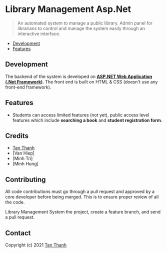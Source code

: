 # Library Management Asp.Net

> An automated system to manage a public library. Admin panel for librarians to control and manage the system easily through an interactive interface.

 + [Development](#development)
 + [Features](#features)

## Development

The backend of the system is developed on **[ASP.NET Web Application (.Net Framework)](https://dotnet.microsoft.com/apps/aspnet)**. The front end is built on HTML & CSS (doesn't use any front-end framework).

## Features

 + Students can access limited features (not yet), public access level features which include **searching a book** and **student registration form**.

## Credits

- [Tan Thanh](https://github.com/tanthanhdev)
- [Van Hiep]
- [Minh Tri]
- [Minh Hung]

Contributing
------------
All code contributions must go through a pull request and approved by a core developer before being merged.
This is to ensure proper review of all the code.

Library Management System the project, create a feature branch, and send a pull request.

Contact
-------
Copyright (c) 2021 [Tan Thanh](https://github.com/tanthanhdev)
